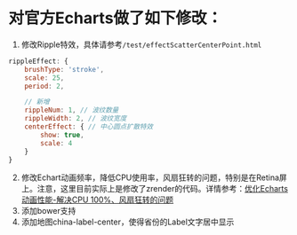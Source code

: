 # 对官方Echarts做了如下修改：
1. 修改Ripple特效，具体请参考`/test/effectScatterCenterPoint.html`
```javascript
rippleEffect: {
    brushType: 'stroke',
    scale: 25,
    period: 2,

    // 新增
    rippleNum: 1, // 波纹数量
    rippleWidth: 2, // 波纹宽度
    centerEffect: { // 中心圆点扩散特效
        show: true,
        scale: 4
    }
}
```
2. 修改Echart动画频率，降低CPU使用率，风扇狂转的问题，特别是在Retina屏上。注意，这里目前实际上是修改了zrender的代码。详情参考：[优化Echarts动画性能-解决CPU 100%、风扇狂转的问题](http://blog.debugfuture.com/2016/06/28/improve-echarts-animation-performance/)
3. 添加bower支持
4. 添加地图china-label-center，使得省份的Label文字居中显示